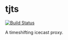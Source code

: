 # tjts

[![Build Status](https://travis-ci.org/lstoll/tjts.svg?branch=master)](https://travis-ci.org/lstoll/tjts)

A timeshifting icecast proxy.

